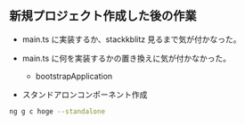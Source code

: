 ## 新規プロジェクト作成した後の作業

- main.ts に実装するか、stackkblitz 見るまで気が付かなった。
- main.ts に何を実装するかの置き換えに気が付かなかった。

  - bootstrapApplication

- スタンドアロンコンポーネント作成

```sh
ng g c hoge --standalone
```
